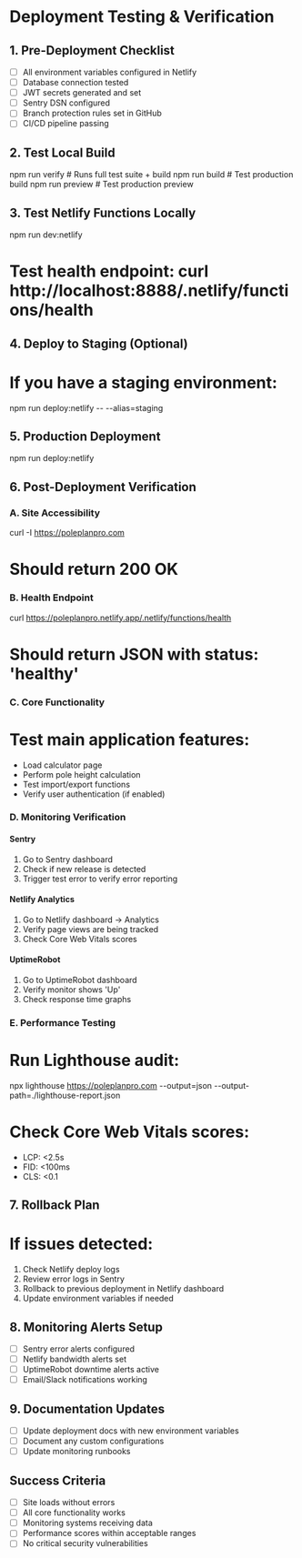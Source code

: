 # Deployment Testing & Verification

## 1. Pre-Deployment Checklist
- [ ] All environment variables configured in Netlify
- [ ] Database connection tested
- [ ] JWT secrets generated and set
- [ ] Sentry DSN configured
- [ ] Branch protection rules set in GitHub
- [ ] CI/CD pipeline passing

## 2. Test Local Build
npm run verify  # Runs full test suite + build
npm run build   # Test production build
npm run preview # Test production preview

## 3. Test Netlify Functions Locally
npm run dev:netlify
# Test health endpoint: curl http://localhost:8888/.netlify/functions/health

## 4. Deploy to Staging (Optional)
# If you have a staging environment:
npm run deploy:netlify -- --alias=staging

## 5. Production Deployment
npm run deploy:netlify

## 6. Post-Deployment Verification

### A. Site Accessibility
curl -I https://poleplanpro.com
# Should return 200 OK

### B. Health Endpoint
curl https://poleplanpro.netlify.app/.netlify/functions/health
# Should return JSON with status: 'healthy'

### C. Core Functionality
# Test main application features:
- Load calculator page
- Perform pole height calculation
- Test import/export functions
- Verify user authentication (if enabled)

### D. Monitoring Verification

#### Sentry
1. Go to Sentry dashboard
2. Check if new release is detected
3. Trigger test error to verify error reporting

#### Netlify Analytics
1. Go to Netlify dashboard → Analytics
2. Verify page views are being tracked
3. Check Core Web Vitals scores

#### UptimeRobot
1. Go to UptimeRobot dashboard
2. Verify monitor shows 'Up'
3. Check response time graphs

### E. Performance Testing
# Run Lighthouse audit:
npx lighthouse https://poleplanpro.com --output=json --output-path=./lighthouse-report.json

# Check Core Web Vitals scores:
- LCP: <2.5s
- FID: <100ms  
- CLS: <0.1

## 7. Rollback Plan
# If issues detected:
1. Check Netlify deploy logs
2. Review error logs in Sentry
3. Rollback to previous deployment in Netlify dashboard
4. Update environment variables if needed

## 8. Monitoring Alerts Setup
- [ ] Sentry error alerts configured
- [ ] Netlify bandwidth alerts set
- [ ] UptimeRobot downtime alerts active
- [ ] Email/Slack notifications working

## 9. Documentation Updates
- [ ] Update deployment docs with new environment variables
- [ ] Document any custom configurations
- [ ] Update monitoring runbooks

## Success Criteria
- [ ] Site loads without errors
- [ ] All core functionality works
- [ ] Monitoring systems receiving data
- [ ] Performance scores within acceptable ranges
- [ ] No critical security vulnerabilities
